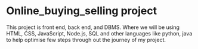 # Online_buying_selling project
This project is front end, back end, and DBMS. Where we will be using HTML, CSS, JavaScript, Node.js, SQL and other languages like python, java to help optimise few steps through out the journey of my project.
